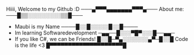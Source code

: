 Hiiii, Welcome to my Github :D                ───▄▀▀▀▄▄▄▄▄▄▄▀▀▀▄───
About me:                                     ───█▒▒░░░░░░░░░▒▒█───
- Maubi is my Name                            ────█░░█░░░░░█░░█────
- Im learning Softwaredevelopment             ─▄▄──█░░░▀█▀░░░█──▄▄─
- If you like C#, we can be Friends!          █░░█─▀▄░░░░░░░▄▀─█░░█
Code is the life <3                           █▀▀▀▀▀▀▀▀▀▀▀▀▀▀▀▀▀▀▀▀█
